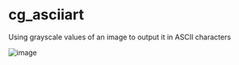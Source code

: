 # cg_asciiart
Using grayscale values of an image to output it in ASCII characters

![image](https://user-images.githubusercontent.com/113217243/200066727-3b1706c1-29f0-4c17-adb8-db7046317bf4.png)
